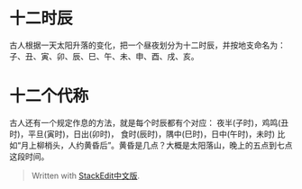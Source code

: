 # 十二时辰
古人根据一天太阳升落的变化，把一个昼夜划分为十二时辰，并按地支命名为：子、丑、寅、卯、辰、巳、午、未、申、酉、戌、亥。
#  十二个代称
古人还有一个规定作息的方法，就是每个时辰都有个对应：
夜半(子时)，鸡鸣(丑时)，平旦(寅时)，日出(卯时)，
食时(辰时)，隅中(巳时)，日中(午时)，未时)
比如“月上柳梢头，人约黄昏后”。黄昏是几点？大概是太阳落山，晚上的五点到七点这段时间。

> Written with [StackEdit中文版](https://stackedit.cn/).
<!--stackedit_data:
eyJoaXN0b3J5IjpbMzcwODMzOTk0LC0xMjc3NTAzMTI0XX0=
-->